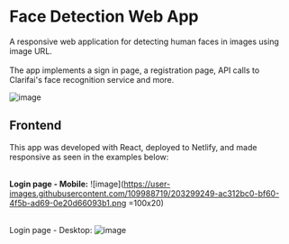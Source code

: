 # Face Detection Web App
A responsive web application for detecting human faces in images using image URL. <br /><br />
The app implements a sign in page, a registration page, API calls to Clarifai's face recognition service and more.

![image](https://user-images.githubusercontent.com/109988719/203296919-621bc583-06a5-41b7-811b-ac72b11fd0ea.png)


## Frontend 
This app was developed with React, deployed to Netlify, and made responsive as seen in the examples below:<br /><br />


**Login page - Mobile:**
![image](https://user-images.githubusercontent.com/109988719/203299249-ac312bc0-bf60-4f5b-ad69-0e20d66093b1.png =100x20)<br /><br />

Login page - Desktop:
![image](https://user-images.githubusercontent.com/109988719/203299277-a85912c5-1006-4fab-94ef-0c12a1497904.png)
